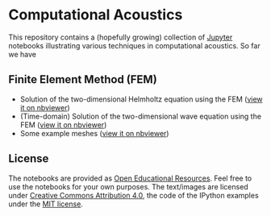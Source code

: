 # Computational Acoustics

This repository contains a (hopefully growing) collection of [Jupyter](https://jupyter.org/) notebooks illustrating various techniques in computational acoustics. So far we have


## Finite Element Method (FEM)

* Solution of the two-dimensional Helmholtz equation using the FEM ([view it on nbviewer](http://nbviewer.jupyter.org/github/spatialaudio/computational_acoustics/blob/master/FEM_Helmholtz_equation_2D.ipynb))
* (Time-domain) Solution of the two-dimensional wave equation using the FEM ([view it on nbviewer](http://nbviewer.jupyter.org/github/spatialaudio/computational_acoustics/blob/master/FEM_wave_equation_2D.ipynb))
* Some example meshes ([view it on nbviewer](http://nbviewer.jupyter.org/github/spatialaudio/computational_acoustics/blob/master/FEM_example_meshes_2D.ipynb))



## License

The notebooks are provided as [Open Educational Resources](https://en.wikipedia.org/wiki/Open_educational_resources). Feel free to use the notebooks for your own purposes. The text/images are licensed under [Creative Commons Attribution 4.0](https://creativecommons.org/licenses/by/4.0/), the code of the IPython examples under the [MIT license](https://opensource.org/licenses/MIT).